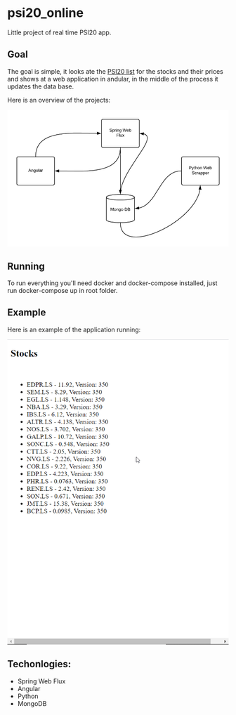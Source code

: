 # psi20_online
Little project of real time PSI20 app.

## Goal
The goal is simple, it looks ate the [PSI20 list](https://finance.yahoo.com/quote/PSI20.LS/components?p=PSI20.LS) for the stocks and their prices and shows at a web application in andular, in the middle of the process it updates the data base.

Here is an overview of the projects:

![overview](/overview.png)

## Running

To run everything you'll need docker and docker-compose installed, just run docker-compose up in root folder.

## Example

Here is an example of the application running:

![example](/exemplo.gif)

## Techonlogies:

* Spring Web Flux
* Angular
* Python 
* MongoDB

